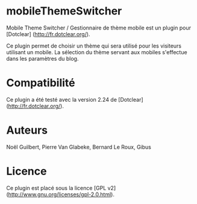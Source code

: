 mobileThemeSwitcher
===================

Mobile Theme Switcher / Gestionnaire de thème mobile est un plugin pour [Dotclear] (http://fr.dotclear.org/).

Ce plugin permet de choisir un thème qui sera utilisé pour les visiteurs utilisant un mobile.
La sélection du thème servant aux mobiles s'effectue dans les paramètres du blog.

Compatibilité
============

Ce plugin a été testé avec la version 2.24 de [Dotclear] (http://fr.dotclear.org/).

Auteurs
=======
Noël Guilbert, Pierre Van Glabeke, Bernard Le Roux, Gibus

Licence
===================
Ce plugin est placé sous la licence [GPL v2] (http://www.gnu.org/licenses/gpl-2.0.html).